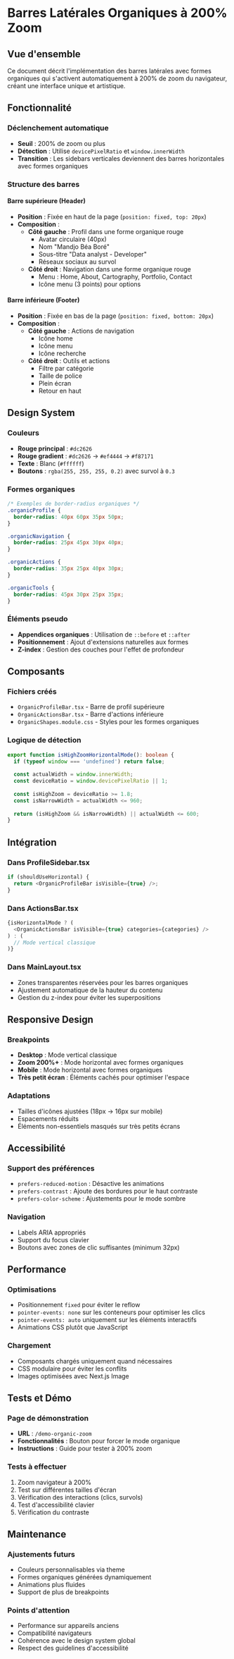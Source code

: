 # Barres Latérales Organiques à 200% Zoom

## Vue d'ensemble

Ce document décrit l'implémentation des barres latérales avec formes organiques qui s'activent automatiquement à 200% de zoom du navigateur, créant une interface unique et artistique.

## Fonctionnalité

### Déclenchement automatique
- **Seuil** : 200% de zoom ou plus
- **Détection** : Utilise `devicePixelRatio` et `window.innerWidth`
- **Transition** : Les sidebars verticales deviennent des barres horizontales avec formes organiques

### Structure des barres

#### Barre supérieure (Header)
- **Position** : Fixée en haut de la page (`position: fixed, top: 20px`)
- **Composition** :
  - **Côté gauche** : Profil dans une forme organique rouge
    - Avatar circulaire (40px)
    - Nom "Mandjo Béa Boré"
    - Sous-titre "Data analyst - Developer"
    - Réseaux sociaux au survol
  - **Côté droit** : Navigation dans une forme organique rouge
    - Menu : Home, About, Cartography, Portfolio, Contact
    - Icône menu (3 points) pour options

#### Barre inférieure (Footer)
- **Position** : Fixée en bas de la page (`position: fixed, bottom: 20px`)
- **Composition** :
  - **Côté gauche** : Actions de navigation
    - Icône home
    - Icône menu
    - Icône recherche
  - **Côté droit** : Outils et actions
    - Filtre par catégorie
    - Taille de police
    - Plein écran
    - Retour en haut

## Design System

### Couleurs
- **Rouge principal** : `#dc2626`
- **Rouge gradient** : `#dc2626` → `#ef4444` → `#f87171`
- **Texte** : Blanc (`#ffffff`)
- **Boutons** : `rgba(255, 255, 255, 0.2)` avec survol à `0.3`

### Formes organiques
```css
/* Exemples de border-radius organiques */
.organicProfile {
  border-radius: 40px 60px 35px 50px;
}

.organicNavigation {
  border-radius: 25px 45px 30px 40px;
}

.organicActions {
  border-radius: 35px 25px 40px 30px;
}

.organicTools {
  border-radius: 45px 30px 25px 35px;
}
```

### Éléments pseudo
- **Appendices organiques** : Utilisation de `::before` et `::after`
- **Positionnement** : Ajout d'extensions naturelles aux formes
- **Z-index** : Gestion des couches pour l'effet de profondeur

## Composants

### Fichiers créés
- `OrganicProfileBar.tsx` - Barre de profil supérieure
- `OrganicActionsBar.tsx` - Barre d'actions inférieure
- `OrganicShapes.module.css` - Styles pour les formes organiques

### Logique de détection

```typescript
export function isHighZoomHorizontalMode(): boolean {
  if (typeof window === 'undefined') return false;
  
  const actualWidth = window.innerWidth;
  const deviceRatio = window.devicePixelRatio || 1;
  
  const isHighZoom = deviceRatio >= 1.8;
  const isNarrowWidth = actualWidth <= 960;
  
  return (isHighZoom && isNarrowWidth) || actualWidth <= 600;
}
```

## Intégration

### Dans ProfileSidebar.tsx
```typescript
if (shouldUseHorizontal) {
  return <OrganicProfileBar isVisible={true} />;
}
```

### Dans ActionsBar.tsx
```typescript
{isHorizontalMode ? (
  <OrganicActionsBar isVisible={true} categories={categories} />
) : (
  // Mode vertical classique
)}
```

### Dans MainLayout.tsx
- Zones transparentes réservées pour les barres organiques
- Ajustement automatique de la hauteur du contenu
- Gestion du z-index pour éviter les superpositions

## Responsive Design

### Breakpoints
- **Desktop** : Mode vertical classique
- **Zoom 200%+** : Mode horizontal avec formes organiques
- **Mobile** : Mode horizontal avec formes organiques
- **Très petit écran** : Éléments cachés pour optimiser l'espace

### Adaptations
- Tailles d'icônes ajustées (18px → 16px sur mobile)
- Espacements réduits
- Éléments non-essentiels masqués sur très petits écrans

## Accessibilité

### Support des préférences
- `prefers-reduced-motion` : Désactive les animations
- `prefers-contrast` : Ajoute des bordures pour le haut contraste
- `prefers-color-scheme` : Ajustements pour le mode sombre

### Navigation
- Labels ARIA appropriés
- Support du focus clavier
- Boutons avec zones de clic suffisantes (minimum 32px)

## Performance

### Optimisations
- Positionnement `fixed` pour éviter le reflow
- `pointer-events: none` sur les conteneurs pour optimiser les clics
- `pointer-events: auto` uniquement sur les éléments interactifs
- Animations CSS plutôt que JavaScript

### Chargement
- Composants chargés uniquement quand nécessaires
- CSS modulaire pour éviter les conflits
- Images optimisées avec Next.js Image

## Tests et Démo

### Page de démonstration
- **URL** : `/demo-organic-zoom`
- **Fonctionnalités** : Bouton pour forcer le mode organique
- **Instructions** : Guide pour tester à 200% zoom

### Tests à effectuer
1. Zoom navigateur à 200%
2. Test sur différentes tailles d'écran
3. Vérification des interactions (clics, survols)
4. Test d'accessibilité clavier
5. Vérification du contraste

## Maintenance

### Ajustements futurs
- Couleurs personnalisables via theme
- Formes organiques générées dynamiquement
- Animations plus fluides
- Support de plus de breakpoints

### Points d'attention
- Performance sur appareils anciens
- Compatibilité navigateurs
- Cohérence avec le design system global
- Respect des guidelines d'accessibilité
